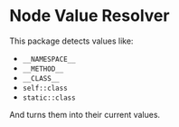 # Node Value Resolver

This package detects values like:
 
- `__NAMESPACE__`
- `__METHOD__`
- `__CLASS__`
- `self::class`
- `static::class`

And turns them into their current values.
